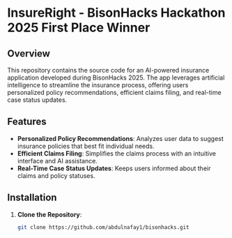 # InsureRight - BisonHacks Hackathon 2025 First Place Winner

## Overview

This repository contains the source code for an AI-powered insurance application developed during BisonHacks 2025. The app leverages artificial intelligence to streamline the insurance process, offering users personalized policy recommendations, efficient claims filing, and real-time case status updates.

## Features

- **Personalized Policy Recommendations**: Analyzes user data to suggest insurance policies that best fit individual needs.
- **Efficient Claims Filing**: Simplifies the claims process with an intuitive interface and AI assistance.
- **Real-Time Case Status Updates**: Keeps users informed about their claims and policy statuses.

## Installation

1. **Clone the Repository**:
   ```bash
   git clone https://github.com/abdulnafay1/bisonhacks.git
